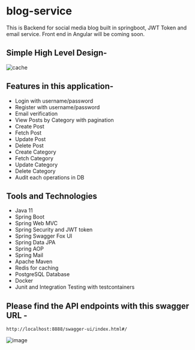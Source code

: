 # blog-service

This is Backend for social media blog built in springboot, JWT Token and email service. Front end in Angular will be coming soon.

## Simple High Level Design- 

![cache](https://user-images.githubusercontent.com/8009104/227421920-7ccbc5a6-821c-43ae-8826-42f5f2b0ec34.PNG)


## Features in this application- 

- Login with username/password
- Register with username/password
- Email verification
- View Posts by Category with pagination
- Create Post
- Fetch Post
- Update Post
- Delete Post
- Create Category
- Fetch Category
- Update Category
- Delete Category
- Audit each operations in DB

## Tools and Technologies

- Java 11
- Spring Boot
- Spring Web MVC
- Spring Security and JWT token
- Spring Swagger Fox UI 
- Spring Data JPA
- Spring AOP
- Spring Mail
- Apache Maven
- Redis for caching
- PostgreSQL Database
- Docker
- Junit and Integration Testing with testcontainers

## Please find the API endpoints with this swagger URL - 

```
http://localhost:8888/swagger-ui/index.html#/
```

![image](https://user-images.githubusercontent.com/8009104/220157755-7207805c-8122-46a1-b9f8-c17b8fdf4998.png)


